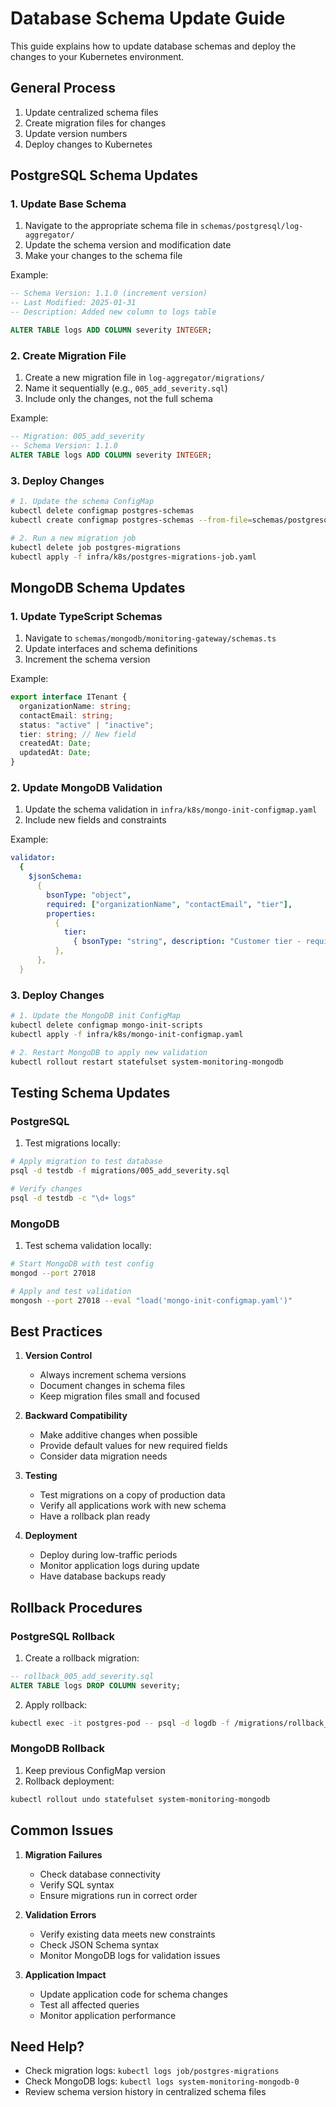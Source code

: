 # Database Schema Update Guide

This guide explains how to update database schemas and deploy the changes to your Kubernetes environment.

## General Process

1. Update centralized schema files
2. Create migration files for changes
3. Update version numbers
4. Deploy changes to Kubernetes

## PostgreSQL Schema Updates

### 1. Update Base Schema

1. Navigate to the appropriate schema file in `schemas/postgresql/log-aggregator/`
2. Update the schema version and modification date
3. Make your changes to the schema file

Example:

```sql
-- Schema Version: 1.1.0 (increment version)
-- Last Modified: 2025-01-31
-- Description: Added new column to logs table

ALTER TABLE logs ADD COLUMN severity INTEGER;
```

### 2. Create Migration File

1. Create a new migration file in `log-aggregator/migrations/`
2. Name it sequentially (e.g., `005_add_severity.sql`)
3. Include only the changes, not the full schema

Example:

```sql
-- Migration: 005_add_severity
-- Schema Version: 1.1.0
ALTER TABLE logs ADD COLUMN severity INTEGER;
```

### 3. Deploy Changes

```bash
# 1. Update the schema ConfigMap
kubectl delete configmap postgres-schemas
kubectl create configmap postgres-schemas --from-file=schemas/postgresql/

# 2. Run a new migration job
kubectl delete job postgres-migrations
kubectl apply -f infra/k8s/postgres-migrations-job.yaml
```

## MongoDB Schema Updates

### 1. Update TypeScript Schemas

1. Navigate to `schemas/mongodb/monitoring-gateway/schemas.ts`
2. Update interfaces and schema definitions
3. Increment the schema version

Example:

```typescript
export interface ITenant {
  organizationName: string;
  contactEmail: string;
  status: "active" | "inactive";
  tier: string; // New field
  createdAt: Date;
  updatedAt: Date;
}
```

### 2. Update MongoDB Validation

1. Update the schema validation in `infra/k8s/mongo-init-configmap.yaml`
2. Include new fields and constraints

Example:

```yaml
validator:
  {
    $jsonSchema:
      {
        bsonType: "object",
        required: ["organizationName", "contactEmail", "tier"],
        properties:
          {
            tier:
              { bsonType: "string", description: "Customer tier - required" },
          },
      },
  }
```

### 3. Deploy Changes

```bash
# 1. Update the MongoDB init ConfigMap
kubectl delete configmap mongo-init-scripts
kubectl apply -f infra/k8s/mongo-init-configmap.yaml

# 2. Restart MongoDB to apply new validation
kubectl rollout restart statefulset system-monitoring-mongodb
```

## Testing Schema Updates

### PostgreSQL

1. Test migrations locally:

```bash
# Apply migration to test database
psql -d testdb -f migrations/005_add_severity.sql

# Verify changes
psql -d testdb -c "\d+ logs"
```

### MongoDB

1. Test schema validation locally:

```bash
# Start MongoDB with test config
mongod --port 27018

# Apply and test validation
mongosh --port 27018 --eval "load('mongo-init-configmap.yaml')"
```

## Best Practices

1. **Version Control**

   - Always increment schema versions
   - Document changes in schema files
   - Keep migration files small and focused

2. **Backward Compatibility**

   - Make additive changes when possible
   - Provide default values for new required fields
   - Consider data migration needs

3. **Testing**

   - Test migrations on a copy of production data
   - Verify all applications work with new schema
   - Have a rollback plan ready

4. **Deployment**
   - Deploy during low-traffic periods
   - Monitor application logs during update
   - Have database backups ready

## Rollback Procedures

### PostgreSQL Rollback

1. Create a rollback migration:

```sql
-- rollback_005_add_severity.sql
ALTER TABLE logs DROP COLUMN severity;
```

2. Apply rollback:

```bash
kubectl exec -it postgres-pod -- psql -d logdb -f /migrations/rollback_005_add_severity.sql
```

### MongoDB Rollback

1. Keep previous ConfigMap version
2. Rollback deployment:

```bash
kubectl rollout undo statefulset system-monitoring-mongodb
```

## Common Issues

1. **Migration Failures**

   - Check database connectivity
   - Verify SQL syntax
   - Ensure migrations run in correct order

2. **Validation Errors**

   - Verify existing data meets new constraints
   - Check JSON Schema syntax
   - Monitor MongoDB logs for validation issues

3. **Application Impact**
   - Update application code for schema changes
   - Test all affected queries
   - Monitor application performance

## Need Help?

- Check migration logs: `kubectl logs job/postgres-migrations`
- Check MongoDB logs: `kubectl logs system-monitoring-mongodb-0`
- Review schema version history in centralized schema files
